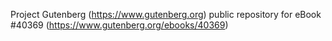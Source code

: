 Project Gutenberg (https://www.gutenberg.org) public repository for eBook #40369 (https://www.gutenberg.org/ebooks/40369)
